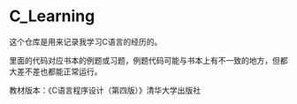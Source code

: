 # C_Learning
这个仓库是用来记录我学习C语言的经历的。

里面的代码对应书本的例题或习题，例题代码可能与书本上有不一致的地方，但都大差不差也都能正常运行。

教材版本：《C语言程序设计（第四版）》清华大学出版社

